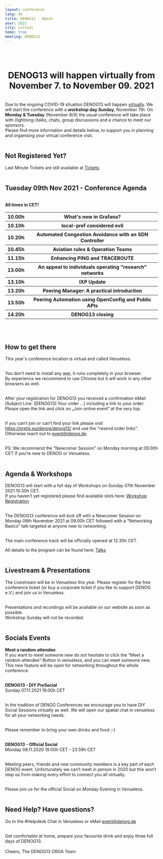 ```yaml
---
layout: conference
lang: de
title: DENOG13 - About
year: 2021
city: virtual
home: true
meeting: DENOG13
---
```


<br><br>
<center>
    <h1>DENOG13 will happen virtually from November 7. to November 09. 2021</h1>
</center>
<br>
Due to the ongoing COVID-19 situation DENOG13 will happen <u>virtually</u>. We will start the conference with a <b>workshop day Sunday</b>, November 7th.
On <b>Monday & Tuesday</b> (November 8/9) the usual conference will take place with (lightning-)talks, chats, group discussions and a chance to meet our sponsors.
<br /> 
Please find more information and details below, to support you in planning and organising your virtual conference visit.
<br /> 
<br /> 

## Not Registered Yet?
Last Minute Tickets are still available at <a href="https://www.denog.de/de/meetings/denog13/tickets.html">Tickets</a>.
<br />
<br />


## Tuesday 09th Nov 2021 - Conference Agenda
<br /> 
<b>All times in CET!</b>
<table>
<tr>
    <th>10.00h</th><th>What's new in Grafana?</tr>
</tr><tr>
<th>10.10h</th><th>local-pref considered evil</tr>
</tr><tr>
<th>10.20h</th><th>Automated Congestion Avoidance with an SDN Controller</tr>
</tr><tr>
<th>10.45h</th><th>Aviation rules & Operation Teams</tr>
</tr><tr>
<th>11.15h</th><th>Enhancing PING and TRACEROUTE</tr>
</tr><tr>
<th>13.00h</th><th>An appeal to individuals operating "research" networks</tr>
</tr><tr>
<th>13.10h</th><th>IXP Update</tr>
</tr><tr>
<th>13.20h</th><th>Peering Manager: A practical introduction</tr>
</tr><tr>
<th>13.50h</th><th>Peering Automation using OpenConfig and Public APIs</tr>
</tr><tr>
<th>14.20h</th><th>DENOG13 closing</tr>
</tr>
</table>
<br />
<br />

## How to get there
This year's conference location is virtual and called Venueless.
<br />
<br />

You don’t need to install any app, it runs completely in your browser.
<br />
By experience we recommend to use Chrome but it will work in any other browsers as well.
<br />
<br />

After your registration for DENOG13 you received a confirmation eMail (Subject Line: [DENOG13] Your order ...) including a link to your order. Please open the link and click on „Join online event“ at the very top.
<br />
<br />

If you can’t join or can’t find your link please visit <a href="https://pretix.eu/denog/denog13/">https://pretix.eu/denog/denog13/</a> and use the "resend order links". Otherwise reach out to <a href="mailto:event@denog.de">event@denog.de</a>.
<br />
<br />

PS: We recommend the "Newcomer Session" on Monday morning at 09.00h CET if you’re new to DENOG or Venueless.
<br />
<br />


## Agenda & Workshops
DENOG13 will start with a full day of Workshops on Sunday 07th November 2021 10.30h CET.
<br />
If you haven’t yet registered please find available slots here:
<a href="https://www.denog.de/de/meetings/denog13/workshops.html">Workshop Registration</a>
<br />
<br />

The DENOG13 conference will kick off  with a Newcomer Session on Monday 08th November 2021 at 09.00h CET followed with a “Networking Basics” talk targeted at anyone new to networking.
<br />
<br />

The main conference track will be officially opened at 12.30h CET.
<br />

All details to the program can be found here: 
<a href="https://www.denog.de/de/meetings/denog13/talks.html">Talks</a>
<br />
<br />

## Livestream & Presentations
The Livestream will be in Venueless this year. Please register for the free conference ticket (or buy a corporate ticket if you like to support DENOG e.V.) and join us in Venueless.
<br />
<br />

Presentations and recordings will be available on our website as soon as possible. 
<br />
Workshop Sunday will not be recorded.
<br />
<br />

## Socials Events
<b>Meet a random attendee</b>
<br />
If you want to meet someone new do not hesitate to click the “Meet a random attendee”-Button in venueless, and you can meet someone new. 
<br />
This new feature will be open for networking throughout the whole conference.
<br />
<br />

<b>DENOG13 - DIY PreSocial</b>
<br />
Sunday 07.11.2021 19.00h CET
<br />
<br />

In the tradition of DENOG Conferences we encourage you to have DIY Social Sessions virtually as well. We will open our spatial chat in venueless for all your networking needs.
<br />
<br />

Please remember to bring your own drinks and food ;-)
<br />
<br />

<b>DENOG13 - Official Social</b>
<br />
Monday 08.11.2020 19.00h CET - 23.59h CET
<br />
<br />

Meeting peers, friends and new community members is a key part of each DENOG event. Unfortunately we can’t meet in person in 2020 but this won’t stop us from making every effort to connect you all virtually.
<br />
<br />

Please join us for the official Social on Monday Evening in Venueless.
<br />
<br />

## Need Help? Have questions?
Go to the #Helpdesk Chat in Venueless or eMail event@denog.de
<br />
<br />

Get comfortable at home, prepare your favourite drink and enjoy three full days of DENOG13.
<br />
<br />
Cheers,
The DENOG13 ORGA Team

